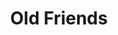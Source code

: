 ---
ee_id: '26'
site: '1'
type: '2'
long_id: 2005-011 Old Friends
url: 2005-011-old-friends
year: '2005'
medium: Modded DVD
commission:
add_credit:
dims:
pitch: "<p>​Simon and Garfunkel DVD where chapter markers have been moved to places
  where one can see tension between the two.</p>"
ps: "<p>​This isn't exactly a video, but actually a modified DVD. The only difference
  between this DVD, and the one you can (or could) buy in stores, is that the chapter
  markers have been moved on this one to places where you can see Simon and Garfunkel
  bicker. So, unless you are forwarding between chapters (which normally would be
  placed at the beginning of songs), it looks pretty much like the store bought DVD.
  The only way I successfully figured out how to show this was in comedy clubs where
  I would play the DVD as it was projected and narrate as I forwarded it to my new
  chapter markers. It took me all summer to figure out how to re-program a DVD, and
  to this day this project is one of the stupider things I ever spent an insane amount
  of time and energy doing. Especially since it was virtually impossible to show in
  any traditional sense (hence comedy clubs).&nbsp; </p>"
live_url:
related:
title: Old Friends
youtube:
imgs: Old_Friends_2005_011_still_database_IH.jpg
subheading:
year2: '2005'
download:
add_credits:
related_code:
! '':
layout: things-i-made
---